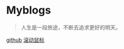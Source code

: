 # Myblogs


> 人生是一段旅途，不断去追求更好的明天。

[github](https://github.com/newwangshaofeng)
[滚动鼠标](#introduction)

